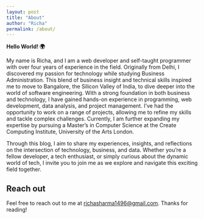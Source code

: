 ```yaml
---
layout: post
title: "About"
author: "Richa"
permalink: /about/
---
```


**Hello World! 🌍**

My name is Richa, and I am a web developer and self-taught programmer with over four years of experience in the field. Originally from Delhi, I discovered my passion for technology while studying Business Administration. This blend of business insight and technical skills inspired me to move to Bangalore, the Silicon Valley of India, to dive deeper into the world of software engineering. With a strong foundation in both business and technology, I have gained hands-on experience in programming, web development, data analysis, and project management. I’ve had the opportunity to work on a range of projects, allowing me to refine my skills and tackle complex challenges. Currently, I am further expanding my expertise by pursuing a Master’s in Computer Science at the Create Computing Institute, University of the Arts London.

Through this blog, I aim to share my experiences, insights, and reflections on the intersection of technology, business, and data. Whether you’re a fellow developer, a tech enthusiast, or simply curious about the dynamic world of tech, I invite you to join me as we explore and navigate this exciting field together.

## Reach out
Feel free to reach out to me at richasharma1496@gmail.com.
Thanks for reading!
